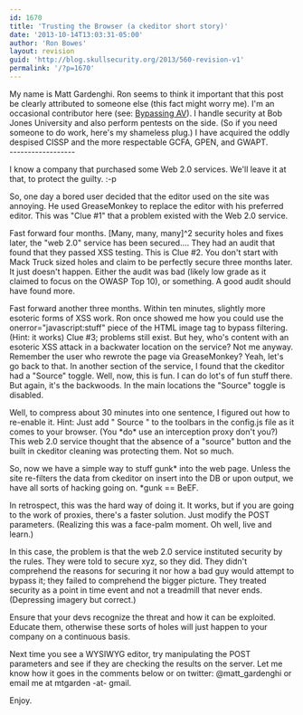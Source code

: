 ```yaml
---
id: 1670
title: 'Trusting the Browser (a ckeditor short story)'
date: '2013-10-14T13:03:31-05:00'
author: 'Ron Bowes'
layout: revision
guid: 'http://blog.skullsecurity.org/2013/560-revision-v1'
permalink: '/?p=1670'
---
```


My name is Matt Gardenghi. Ron seems to think it important that this post be clearly attributed to someone else (this fact might worry me). I'm an occasional contributor here (see: [Bypassing AV](http://www.skullsecurity.org/blog/?p=261 "Bypassing AV")). I handle security at Bob Jones University and also perform pentests on the side. (So if you need someone to do work, here's my shameless plug.) I have acquired the oddly despised CISSP and the more respectable GCFA, GPEN, and GWAPT.  
\------------------

I know a company that purchased some Web 2.0 services. We'll leave it at that, to protect the guilty. :-p

So, one day a bored user decided that the editor used on the site was annoying. He used GreaseMonkey to replace the editor with his preferred editor. This was "Clue #1" that a problem existed with the Web 2.0 service.  
  
Fast forward four months. \[Many, many, many\]^2 security holes and fixes later, the "web 2.0" service has been secured.... They had an audit that found that they passed XSS testing. This is Clue #2. You don't start with Mack Truck sized holes and claim to be perfectly secure three months later. It just doesn't happen. Either the audit was bad (likely low grade as it claimed to focus on the OWASP Top 10), or something. A good audit should have found more.

Fast forward another three months. Within ten minutes, slightly more esoteric forms of XSS work. Ron once showed me how you could use the onerror="javascript:stuff" piece of the HTML image tag to bypass filtering. (Hint: it works) Clue #3; problems still exist. But hey, who's content with an esoteric XSS attack in a backwater location on the service? Not me anyway. Remember the user who rewrote the page via GreaseMonkey? Yeah, let's go back to that. In another section of the service, I found that the ckeditor had a "Source" toggle. Well, now, this is fun. I can do lot's of fun stuff there. But again, it's the backwoods. In the main locations the "Source" toggle is disabled.

Well, to compress about 30 minutes into one sentence, I figured out how to re-enable it. Hint: Just add " Source " to the toolbars in the config.js file as it comes to your browser. (You \*do\* use an interception proxy don't you?) This web 2.0 service thought that the absence of a "source" button and the built in ckeditor cleaning was protecting them. Not so much.

So, now we have a simple way to stuff gunk\* into the web page. Unless the site re-filters the data from ckeditor on insert into the DB or upon output, we have all sorts of hacking going on. \*gunk == BeEF.

In retrospect, this was the hard way of doing it. It works, but if you are going to the work of proxies, there's a faster solution. Just modify the POST parameters. (Realizing this was a face-palm moment. Oh well, live and learn.)

In this case, the problem is that the web 2.0 service instituted security by the rules. They were told to secure xyz, so they did. They didn't comprehend the reasons for securing it nor how a bad guy would attempt to bypass it; they failed to comprehend the bigger picture. They treated security as a point in time event and not a treadmill that never ends. (Depressing imagery but correct.)

Ensure that your devs recognize the threat and how it can be exploited. Educate them, otherwise these sorts of holes will just happen to your company on a continuous basis.

Next time you see a WYSIWYG editor, try manipulating the POST parameters and see if they are checking the results on the server. Let me know how it goes in the comments below or on twitter: @matt\_gardenghi or email me at mtgarden -at- gmail.

Enjoy.